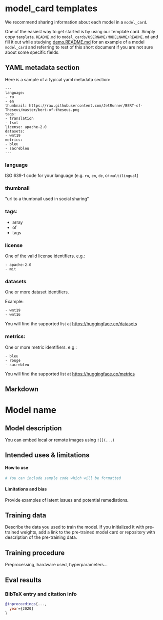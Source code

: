# model_card templates

We recommend sharing information about each model in a `model_card`.

One of the easiest way to get started is by using our template card. Simply copy `template.README.md` to `model_cards/USERNAME/MODELNAME/README.md` and fill it out while studying [demo.README.md](./demo.README.md) for an example of a model `model_card` and referring to rest of this short document if you are not sure about some specific fields.

## YAML metadata section

Here is a sample of a typical yaml metadata section:
```
---
language:
- ru
- en
thumbnail: https://raw.githubusercontent.com/JetRunner/BERT-of-Theseus/master/bert-of-theseus.png
tags:
- translation
- fsmt
license: apache-2.0
datasets:
- wmt19
metrics:
- bleu
- sacrebleu
---
```


### language

ISO 639-1 code for your language (e.g. `ru`, `en`, `de`, or `multilingual`)

### thumbnail 

"url to a thumbnail used in social sharing"

### tags:
- array
- of
- tags

### license

One of the valid license identifiers. e.g.:

```
- apache-2.0
- mit 
```


### datasets

One or more dataset identifiers. 

Example:

```
- wmt19
- wmt16
```

You will find the supported list at https://huggingface.co/datasets

### metrics:

One or more metric identifiers. e.g.:

```
- bleu
- rouge
- sacrebleu
```

You will find the supported list at https://huggingface.co/metrics


## Markdown


# Model name

## Model description

You can embed local or remote images using `![](...)`

## Intended uses & limitations

#### How to use

```python
# You can include sample code which will be formatted
```

#### Limitations and bias

Provide examples of latent issues and potential remediations.

## Training data

Describe the data you used to train the model.
If you initialized it with pre-trained weights, add a link to the pre-trained model card or repository with description of the pre-training data.

## Training procedure

Preprocessing, hardware used, hyperparameters...

## Eval results

### BibTeX entry and citation info

```bibtex
@inproceedings{...,
  year={2020}
}
```
